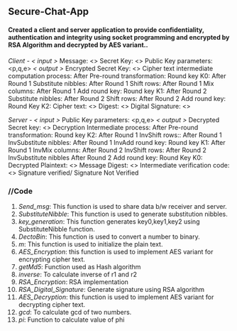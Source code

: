## Secure-Chat-App

#### Created a client and server application to provide confidentiality, authentication and integrity using socket programming and encrypted by RSA Algorithm and decrypted by AES variant..
*Client -*
*< input >*
Message: <>
Secret Key: <>
Public Key parameters: <p,q,e>
*< output >*
Encrypted Secret Key: <>
Cipher text intermediate computation process:
After Pre-round transformation:
Round key K0:
After Round 1 Substitute nibbles:
After Round 1 Shift rows:
After Round 1 Mix columns:
After Round 1 Add round key:
Round key K1:
After Round 2 Substitute nibbles:
After Round 2 Shift rows:
After Round 2 Add round key:
Round Key K2:
Cipher text: <>
Digest: <>
Digital Signature: <>

*Server -*
*< input >*
Public Key parameters: <p,q,e>
*< output >*
Decrypted Secret key: <>
Decryption Intermediate process:
After Pre-round transformation:
Round key K2:
After Round 1 InvShift rows::
After Round 1 InvSubstitute nibbles:
After Round 1 InvAdd round key:
Round key K1:
After Round 1 InvMix columns:
After Round 2 InvShift rows:
After Round 2 InvSubstitute nibbles
After Round 2 Add round key:
Round Key K0:
Decrypted Plaintext: <>
Message Digest: <>
Intermediate verification code: <>
Signature verified/ Signature Not Verified

### //Code

1. *Send_msg*: This function is used to share data b/w receiver and server.
2. *SubstituteNibble*: This function is used to generate substitution nibbles.
3. *key_generation*: This function generates key0,key1,key2 using SubstituteNibble function.
4. *DectoBin*: This function is used to convert a number to binary.
5. *m*: This function is used to initialize the plain text.
6. *AES_Encryption*: this function is used to implement AES variant for encrypting cipher text.
7. *getMd5*: Function used as Hash algorithm
8. *inverse*: To calculate inverse of r1 and r2
9. *RSA_Encryption*: RSA implementation
10. *RSA_Digital_Signature*: Generate signature using RSA algorithm
11. *AES_Decryption*: this function is used to implement AES variant for decrypting cipher text.
12. *gcd*: To calculate gcd of two numbers.
13. *pi*: Function to calculate value of phi
